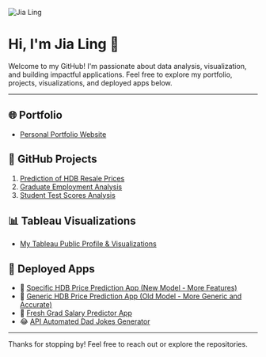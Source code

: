 ![Jia Ling](https://raw.githubusercontent.com/jayelle0609/jayelle0609.github.io/main/hero-bannerr.jpg)

# Hi, I'm Jia Ling 👋

Welcome to my GitHub! I'm passionate about data analysis, visualization, and building impactful applications. Feel free to explore my portfolio, projects, visualizations, and deployed apps below.

---

## 🌐 Portfolio
- [Personal Portfolio Website](https://jayelle0609.github.io/jialing/)

## 📂 GitHub Projects
1. [Prediction of HDB Resale Prices](https://github.com/jayelle0609/HDB_Historical_Price_Analysis/tree/main)  
2. [Graduate Employment Analysis](https://github.com/jayelle0609/Graduate_Employment_Analysis)  
3. [Student Test Scores Analysis](https://github.com/jayelle0609/Test_scores_analysis)  

## 📊 Tableau Visualizations
- [My Tableau Public Profile & Visualizations](https://public.tableau.com/app/profile/jialingteo/vizzes)

## 🚀 Deployed Apps
- 🤖 [Specific HDB Price Prediction App (New Model - More Features)](https://jayellehdbspecific.streamlit.app/)  
- 🤖 [Generic HDB Price Prediction App (Old Model - More Generic and Accurate)](https://jayellehdbgeneral.streamlit.app/)  
- 💼 [Fresh Grad Salary Predictor App](https://jayellesalary.streamlit.app/)  
- 😂 [API Automated Dad Jokes Generator](https://jayelledadjokes.streamlit.app/)

---

Thanks for stopping by! Feel free to reach out or explore the repositories.
